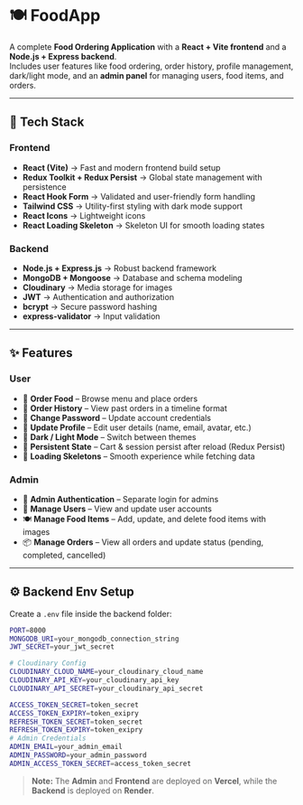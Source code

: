# 🍽️ FoodApp

A complete **Food Ordering Application** with a **React + Vite frontend** and a **Node.js + Express backend**.  
Includes user features like food ordering, order history, profile management, dark/light mode, and an **admin panel** for managing users, food items, and orders.

---

## 🚀 Tech Stack

### Frontend

- **React (Vite)** → Fast and modern frontend build setup
- **Redux Toolkit + Redux Persist** → Global state management with persistence
- **React Hook Form** → Validated and user-friendly form handling
- **Tailwind CSS** → Utility-first styling with dark mode support
- **React Icons** → Lightweight icons
- **React Loading Skeleton** → Skeleton UI for smooth loading states

### Backend

- **Node.js + Express.js** → Robust backend framework
- **MongoDB + Mongoose** → Database and schema modeling
- **Cloudinary** → Media storage for images
- **JWT** → Authentication and authorization
- **bcrypt** → Secure password hashing
- **express-validator** → Input validation

---

## ✨ Features

### User

- 🍔 **Order Food** – Browse menu and place orders
- 📜 **Order History** – View past orders in a timeline format
- 🔑 **Change Password** – Update account credentials
- 📝 **Update Profile** – Edit user details (name, email, avatar, etc.)
- 🌙 **Dark / Light Mode** – Switch between themes
- 💾 **Persistent State** – Cart & session persist after reload (Redux Persist)
- 🦴 **Loading Skeletons** – Smooth experience while fetching data

### Admin

- 🔑 **Admin Authentication** – Separate login for admins
- 👥 **Manage Users** – View and update user accounts
- 🍽️ **Manage Food Items** – Add, update, and delete food items with images
- 📦 **Manage Orders** – View all orders and update status (pending, completed, cancelled)

---

## ⚙️ Backend Env Setup

Create a `.env` file inside the backend folder:

```bash
PORT=8000
MONGODB_URI=your_mongodb_connection_string
JWT_SECRET=your_jwt_secret

# Cloudinary Config
CLOUDINARY_CLOUD_NAME=your_cloudinary_cloud_name
CLOUDINARY_API_KEY=your_cloudinary_api_key
CLOUDINARY_API_SECRET=your_cloudinary_api_secret

ACCESS_TOKEN_SECRET=token_secret
ACCESS_TOKEN_EXPIRY=token_exipry
REFRESH_TOKEN_SECRET=token_secret
REFRESH_TOKEN_EXPIRY=token_exipry
# Admin Credentials
ADMIN_EMAIL=your_admin_email
ADMIN_PASSWORD=your_admin_password
ADMIN_ACCESS_TOKEN_SECRET=access_token_secret


```

> **Note:** The **Admin** and **Frontend** are deployed on **Vercel**, while the **Backend** is deployed on **Render**.

